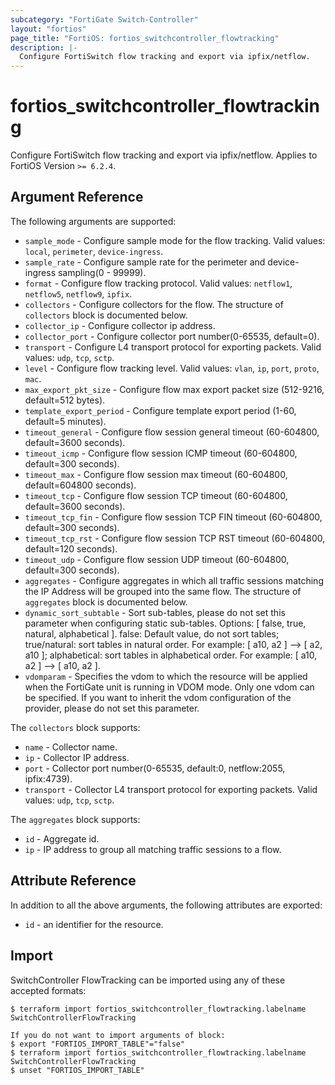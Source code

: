 ```yaml
---
subcategory: "FortiGate Switch-Controller"
layout: "fortios"
page_title: "FortiOS: fortios_switchcontroller_flowtracking"
description: |-
  Configure FortiSwitch flow tracking and export via ipfix/netflow.
---
```


# fortios_switchcontroller_flowtracking
Configure FortiSwitch flow tracking and export via ipfix/netflow. Applies to FortiOS Version `>= 6.2.4`.

## Argument Reference

The following arguments are supported:

* `sample_mode` - Configure sample mode for the flow tracking. Valid values: `local`, `perimeter`, `device-ingress`.
* `sample_rate` - Configure sample rate for the perimeter and device-ingress sampling(0 - 99999).
* `format` - Configure flow tracking protocol. Valid values: `netflow1`, `netflow5`, `netflow9`, `ipfix`.
* `collectors` - Configure collectors for the flow. The structure of `collectors` block is documented below.
* `collector_ip` - Configure collector ip address.
* `collector_port` - Configure collector port number(0-65535, default=0).
* `transport` - Configure L4 transport protocol for exporting packets. Valid values: `udp`, `tcp`, `sctp`.
* `level` - Configure flow tracking level. Valid values: `vlan`, `ip`, `port`, `proto`, `mac`.
* `max_export_pkt_size` - Configure flow max export packet size (512-9216, default=512 bytes).
* `template_export_period` - Configure template export period (1-60, default=5 minutes).
* `timeout_general` - Configure flow session general timeout (60-604800, default=3600 seconds).
* `timeout_icmp` - Configure flow session ICMP timeout (60-604800, default=300 seconds).
* `timeout_max` - Configure flow session max timeout (60-604800, default=604800 seconds).
* `timeout_tcp` - Configure flow session TCP timeout (60-604800, default=3600 seconds).
* `timeout_tcp_fin` - Configure flow session TCP FIN timeout (60-604800, default=300 seconds).
* `timeout_tcp_rst` - Configure flow session TCP RST timeout (60-604800, default=120 seconds).
* `timeout_udp` - Configure flow session UDP timeout (60-604800, default=300 seconds).
* `aggregates` - Configure aggregates in which all traffic sessions matching the IP Address will be grouped into the same flow. The structure of `aggregates` block is documented below.
* `dynamic_sort_subtable` - Sort sub-tables, please do not set this parameter when configuring static sub-tables. Options: [ false, true, natural, alphabetical ]. false: Default value, do not sort tables; true/natural: sort tables in natural order. For example: [ a10, a2 ] --> [ a2, a10 ]; alphabetical: sort tables in alphabetical order. For example: [ a10, a2 ] --> [ a10, a2 ].
* `vdomparam` - Specifies the vdom to which the resource will be applied when the FortiGate unit is running in VDOM mode. Only one vdom can be specified. If you want to inherit the vdom configuration of the provider, please do not set this parameter.

The `collectors` block supports:

* `name` - Collector name.
* `ip` - Collector IP address.
* `port` - Collector port number(0-65535, default:0, netflow:2055, ipfix:4739).
* `transport` - Collector L4 transport protocol for exporting packets. Valid values: `udp`, `tcp`, `sctp`.

The `aggregates` block supports:

* `id` - Aggregate id.
* `ip` - IP address to group all matching traffic sessions to a flow.


## Attribute Reference

In addition to all the above arguments, the following attributes are exported:
* `id` - an identifier for the resource.

## Import

SwitchController FlowTracking can be imported using any of these accepted formats:
```
$ terraform import fortios_switchcontroller_flowtracking.labelname SwitchControllerFlowTracking

If you do not want to import arguments of block:
$ export "FORTIOS_IMPORT_TABLE"="false"
$ terraform import fortios_switchcontroller_flowtracking.labelname SwitchControllerFlowTracking
$ unset "FORTIOS_IMPORT_TABLE"
```
